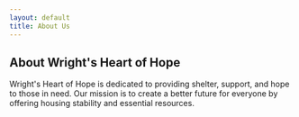 ```yaml
---
layout: default
title: About Us
---
```


## About Wright's Heart of Hope

Wright's Heart of Hope is dedicated to providing shelter, support, and hope to those in need. Our mission is to create a better future for everyone by offering housing stability and essential resources.
